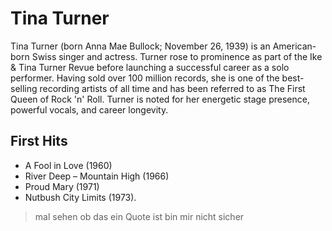 # Tina Turner

Tina Turner (born Anna Mae Bullock; November 26, 1939) is an American-born Swiss singer and actress. Turner rose to prominence as part of the Ike & Tina Turner Revue before launching a successful career as a solo performer. Having sold over 100 million records, she is one of the best-selling recording artists of all time and has been referred to as The First Queen of Rock 'n' Roll. Turner is noted for her energetic stage presence, powerful vocals, and career longevity. 

## First Hits
* A Fool in Love (1960)
* River Deep – Mountain High (1966)
* Proud Mary (1971)
* Nutbush City Limits (1973).
 
> mal sehen ob das ein Quote ist
> bin mir nicht sicher 